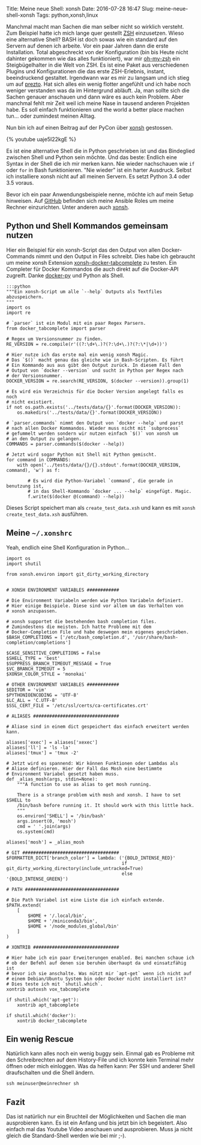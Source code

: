 Title: Meine neue Shell: xonsh
Date: 2016-07-28 16:47
Slug: meine-neue-shell-xonsh
Tags: python,xonsh,linux

Manchmal macht man Sachen die man selber nicht so wirklich versteht. Zum Beispiel hatte ich mich lange quer gestellt [ZSH](https://de.wikipedia.org/wiki/Zsh) einzusetzen. Wieso eine alternative Shell? BASH ist doch sowas wie ein standard auf den Servern auf denen ich arbeite. Vor ein paar Jahren dann die erste Installation. Total abgeschreckt von der Konfiguration (bin bis Heute nicht dahinter gekommen wie das alles funktioniert), war mir [oh-my-zsh]() ein Steigbügelhalter in die Welt von ZSH. Es ist eine Paket aus verschiedenen Plugins und Konfigurationen die das erste ZSH-Erlebnis, instant, beeindruckend gestaltet. Irgendwann war es mir zu langsam und ich stieg um auf [prezto](https://github.com/sorin-ionescu/prezto). Hat sich alles ein wenig flotter angefühlt und ich habe noch weniger verstanden was da im Hintergrund abläuft. Ja, man sollte sich die Sachen genauer anschauen und dann wäre es auch kein Problem. Aber manchmal fehlt mir Zeit weil ich meine Nase in tausend anderen Projekten habe. Es soll einfach funktionieren und the world a better place machen tun... oder zumindest meinen Alltag.

Nun bin ich auf einen Beitrag auf der PyCon über [xonsh](http://xon.sh) gestossen.

{% youtube uaje5I22kgE %}

Es ist eine alternative Shell die in Python geschrieben ist und das Bindeglied zwischen Shell und Python sein möchte. Und das beste: Endlich eine Syntax in der Shell die ich mir merken kann. Nie wieder nachschauen wie `if` oder `for` in Bash funktionieren. "Nie wieder" ist ein harter Ausdruck. Selbst ich installiere xonsh nicht auf all meinen Servern. Es setzt Python 3.4 oder 3.5 voraus.

Bevor ich ein paar Anwendungsbeispiele nenne, möchte ich auf mein Setup hinweisen. Auf [GitHub](https://github.com/xsteadfastx/batcave) befinden sich meine Ansible Roles um meine Rechner einzurichten. Unter anderen auch [xonsh](https://github.com/xsteadfastx/batcave/tree/master/roles/xonsh).

## Python und Shell Kommandos gemeinsam nutzen

Hier ein Beispiel für ein xonsh-Script das den Output von allen Docker-Commands nimmt und den Output in Files schreibt. Dies habe ich gebraucht um meine xonsh Extension [xonsh-docker-tabcomplete](https://github.com/xsteadfastx/xonsh-docker-tabcomplete) zu testen. Ein Completer für Docker Kommandos die auch direkt auf die Docker-API zugreift. Danke [docker-py](https://github.com/docker/docker-py) und Python als Shell.


    :::python
    """Ein xonsh-Script um alle `--help` Outputs als Textfiles
    abzuspeichern.
    """
    import os
    import re

    # `parser` ist ein Modul mit ein paar Regex Parsern.
    from docker_tabcomplete import parser

    # Regex um Versionsnummer zu finden.
    RE_VERSION = re.compile(r'((?:\d+\.)?(?:\d+\.)?(?:\*|\d+))')

    # Hier nutze ich das erste mal ein wenig xonsh Magic.
    # Das `$()` macht genau das gleiche wie in Bash-Scripten. Es führt
    # Ein Kommando aus aus gibt den Output zurück. In diesem Fall den
    # Output von `docker --version` und sucht in Python per Regex nach
    # der Versionsnummer.
    DOCKER_VERSION = re.search(RE_VERSION, $(docker --version)).group(1)

    # Es wird ein Verzeichnis für die Docker Version angelegt falls es noch
    # nicht existiert.
    if not os.path.exists('../tests/data/{}'.format(DOCKER_VERSION)):
        os.makedirs('../tests/data/{}'.format(DOCKER_VERSION))

    # `parser.commands` nimmt den Output von `docker --help` und parst
    # nach allen Docker Kommandos. Wieder muss nicht mit `subprocess`
    # gefummelt werden sondern wir nutzen einfach `$()` von xonsh um
    # an den Output zu gelangen.
    COMMANDS = parser.commands($(docker --help))

    # Jetzt wird sogar Python mit Shell mit Python gemischt.
    for command in COMMANDS:
        with open('../tests/data/{}/{}.stdout'.format(DOCKER_VERSION, command), 'w') as f:

            # Es wird die Python-Variabel `command`, die gerade in benutzung ist,
            # in das Shell-Kommando `docker ... --help` eingefügt. Magic.
            f.write($(docker @(command) --help))


Dieses Script speichert man als `create_test_data.xsh` und kann es mit `xonsh create_test_data.xsh` ausführen.

## Meine `~/.xonshrc`

Yeah, endlich eine Shell Konfiguration in Python...


    import os
    import shutil

    from xonsh.environ import git_dirty_working_directory


    # XONSH ENVIRONMENT VARIABLES ############

    # Die Environment Variabeln werden wie Python Variabeln definiert.
    # Hier einige Beispiele. Diese sind vor allem um das Verhalten von
    # xonsh anzupassen.

    # xonsh supportet die bestehenden bash completion files.
    # Zumindestens die meisten. Ich hatte Probleme mit dem
    # Docker-Completion File und habe deswegen mein eigenes geschrieben.
    $BASH_COMPLETIONS = ['/etc/bash_completion.d', '/usr/share/bash-completion/completions']

    $CASE_SENSITIVE_COMPLETIONS = False
    $SHELL_TYPE = 'best'
    $SUPPRESS_BRANCH_TIMEOUT_MESSAGE = True
    $VC_BRANCH_TIMEOUT = 5
    $XONSH_COLOR_STYLE = 'monokai'

    # OTHER ENVIRONMENT VARIABLES ############
    $EDITOR = 'vim'
    $PYTHONIOENCODING = 'UTF-8'
    $LC_ALL = 'C.UTF-8'
    $SSL_CERT_FILE = '/etc/ssl/certs/ca-certificates.crt'

    # ALIASES ################################

    # Aliase sind in einem dict gespeichert das einfach erweitert werden kann.

    aliases['exec'] = aliases['xexec']
    aliases['ll'] = 'ls -la'
    aliases['tmux'] = 'tmux -2'

    # Jetzt wird es spannend: Wir können Funktionen oder Lambdas als
    # Aliase definieren. Hier der Fall das Mosh eine bestimmte
    # Environment Variabel gesetzt haben muss.
    def _alias_mosh(args, stdin=None):
        """A function to use as alias to get mosh running.

        There is a strange problem with mosh and xonsh. I have to set $SHELL to
        /bin/bash before running it. It should work with this little hack.
        """
        os.environ['SHELL'] = '/bin/bash'
        args.insert(0, 'mosh')
        cmd = ' '.join(args)
        os.system(cmd)

    aliases['mosh'] = _alias_mosh

    # GIT ####################################
    $FORMATTER_DICT['branch_color'] = lambda: ('{BOLD_INTENSE_RED}'
                                               if git_dirty_working_directory(include_untracked=True)
                                               else '{BOLD_INTENSE_GREEN}')

    # PATH ###################################

    # Die Path Variabel ist eine Liste die ich einfach extende.
    $PATH.extend(
        [
            $HOME + '/.local/bin',
            $HOME + '/miniconda3/bin',
            $HOME + '/node_modules_global/bin'
        ]
    )

    # XONTRIB ################################

    # Hier habe ich ein paar Erweiterungen enabled. Bei manchen schaue ich
    # ob der Befehl auf denen sie beruhen überhaupt da und einsatzfähig ist
    # bevor ich sie anschalte. Was nützt mir `apt-get` wenn ich nicht auf
    # einem Debian/Ubuntu System bin oder Docker nicht installiert ist?
    # Dies teste ich mit `shutil.which`.
    xontrib autoxsh vox_tabcomplete

    if shutil.which('apt-get'):
        xontrib apt_tabcomplete

    if shutil.which('docker'):
        xontrib docker_tabcomplete


## Ein wenig Rescue

Natürlich kann alles noch ein wenig buggy sein. Einmal gab es Probleme mit den Schreibrechten auf dem History-File und ich konnte kein Terminal mehr öffnen oder mich einloggen. Was da helfen kann: Per SSH und anderer Shell draufschalten und die Shell ändern.

    ssh meinuser@meinrechner sh


## Fazit

Das ist natürlich nur ein Bruchteil der Möglichkeiten und Sachen die man ausprobieren kann. Es ist ein Anfang und bis jetzt bin ich begeistert. Also einfach mal das Youtube Video anschauen und ausprobieren. Muss ja nicht gleich die Standard-Shell werden wie bei mir ;-).
